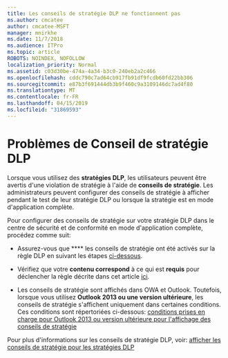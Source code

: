 ```yaml
---
title: Les conseils de stratégie DLP ne fonctionnent pas
ms.author: cmcatee
author: cmcatee-MSFT
manager: mnirkhe
ms.date: 11/7/2018
ms.audience: ITPro
ms.topic: article
ROBOTS: NOINDEX, NOFOLLOW
localization_priority: Normal
ms.assetid: c03d30be-474a-4a34-b3c0-240eb2a2c466
ms.openlocfilehash: cddc790c7ad64cb917fb91df9fcdb60fd22bb306
ms.sourcegitcommit: e87b3f691444db3b9f460c9a3109146dc7ad4f80
ms.translationtype: MT
ms.contentlocale: fr-FR
ms.lasthandoff: 04/15/2019
ms.locfileid: "31869593"
---
```

# <a name="dlp-policy-tip-issues"></a>Problèmes de Conseil de stratégie DLP

Lorsque vous utilisez des **stratégies DLP**, les utilisateurs peuvent être avertis d'une violation de stratégie à l'aide de **conseils de stratégie**. Les administrateurs peuvent configurer des conseils de stratégie à afficher pendant le test de leur stratégie DLP ou lorsque la stratégie est en mode d'application complète. 
  
Pour configurer des conseils de stratégie sur votre stratégie DLP dans le centre de sécurité et de conformité en mode d'application complète, procédez comme suit:
  
- Assurez-vous que **** les conseils de stratégie ont été activés sur la règle DLP en suivant les étapes [ci-dessous](https://docs.microsoft.com/office365/securitycompliance/use-notifications-and-policy-tips).
    
- Vérifiez que votre **contenu correspond** à ce qui est **requis** pour déclencher la règle décrite dans cet article [ici](https://docs.microsoft.com/office365/securitycompliance/what-the-sensitive-information-types-look-for).
    
- Les conseils de stratégie sont affichés dans OWA et Outlook. Toutefois, lorsque vous utilisez **Outlook 2013 ou une version ultérieure**, les conseils de stratégie s'affichent uniquement dans certaines conditions. Ces conditions sont répertoriées ci-dessous: [conditions prises en charge pour Outlook 2013 ou version ultérieure pour l'affichage des conseils de stratégie](https://docs.microsoft.com/office365/securitycompliance/use-notifications-and-policy-tips#outlook-2013-and-later-supports-showing-policy-tips-for-only-some-conditions)
    
Pour plus d'informations sur les conseils de stratégie DLP, voir: [afficher les conseils de stratégie pour les stratégies DLP](https://docs.microsoft.com/office365/securitycompliance/use-notifications-and-policy-tips)
  

